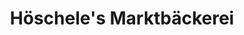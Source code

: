 ---
title: "Höschele's Marktbäckerei"
url: /reutlingen/hoescheles-marktbaeckerei/
shop: Bäckerei
---